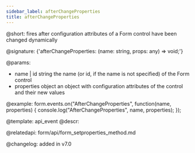 ```yaml
---
sidebar_label: afterChangeProperties
title: afterChangeProperties
---          
```


@short: fires after configuration attributes of a Form control have been changed dynamically

@signature: {'afterChangeProperties: (name: string, props: any) => void;'}

@params:
- name | id   string      the name (or id, if the name is not specified) of the Form control
- properties     object      an object with configuration attributes of the control and their new values

@example:
form.events.on("AfterChangeProperties", function(name, properties) {
    console.log("AfterChangeProperties", name,  properties);
});

@template: api_event
@descr:

@relatedapi: form/api/form_setproperties_method.md

@changelog: added in v7.0
